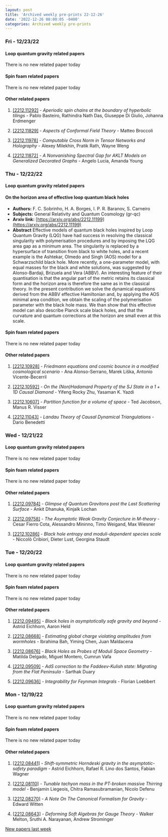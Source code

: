 ```yaml
---
layout: post
title: 'Archived weekly pre-prints 22-12-26'
date: '2022-12-26 08:00:05 -0400'
categories: Archived weekly pre-prints
---
```



### Fri - 12/23/22

#### Loop quantum gravity related papers

There is no new related paper today 

#### Spin foam related papers

There is no new related paper today 



#### Other related papers

1. [[2212.11292]](https://arxiv.org/abs/2212.11292) - *Aperiodic spin chains at the boundary of hyperbolic tilings* - Pablo Basteiro, Rathindra Nath Das, Giuseppe Di Giulio, Johanna Erdmenger

1. [[2212.11829]](https://arxiv.org/abs/2212.11829) - *Aspects of Conformal Field Theory* - Matteo Broccoli

1. [[2212.11978]](https://arxiv.org/abs/2212.11978) - *Computable Cross Norm in Tensor Networks and Holography* - Alexey Milekhin, Pratik Rath, Wayne Weng

1. [[2212.11872]](https://arxiv.org/abs/2212.11872) - *A Nonvanishing Spectral Gap for AKLT Models on Generalized Decorated  Graphs* - Angelo Lucia, Amanda Young



### Thu - 12/22/22

#### Loop quantum gravity related papers

#### **On the horizon area of effective loop quantum black holes**
 - **Authors:** F. C. Sobrinho, H. A. Borges, I. P. R. Baranov, S. Carneiro
 - **Subjects:** General Relativity and Quantum Cosmology (gr-qc)
 - **Arxiv link:** [https://arxiv.org/abs/2212.11199](https://arxiv.org/abs/2212.11199)
 - **Abstract**
 Effective models of quantum black holes inspired by Loop Quantum Gravity (LQG) have had success in resolving the classical singularity with polymerisation procedures and by imposing the LQG area gap as a minimum area. The singularity is replaced by a hypersurface of transition from black to white holes, and a recent example is the Ashtekar, Olmedo and Singh (AOS) model for a Schwarzschild black hole. More recently, a one-parameter model, with equal masses for the black and white solutions, was suggested by Alonso-Bardaji, Brizuela and Vera (ABBV). An interesting feature of their quantisation is that the angular part of the metric retains its classical form and the horizon area is therefore the same as in the classical theory. In the present contribution we solve the dynamical equations derived from the ABBV effective Hamiltonian and, by applying the AOS minimal area condition, we obtain the scaling of the polymerisation parameter with the black hole mass. We than show that this effective model can also describe Planck scale black holes, and that the curvature and quantum corrections at the horizon are small even at this scale. 

#### Spin foam related papers

There is no new related paper today 



#### Other related papers

1. [[2212.10928]](https://arxiv.org/abs/2212.10928) - *Friedmann equations and cosmic bounce in a modified cosmological  scenario* - Ana Alonso-Serrano, Marek Liška, Antonio Vicente-Becerril

1. [[2212.10592]](https://arxiv.org/abs/2212.10592) - *On the (Non)Hadamard Property of the SJ State in a $1+1$D Causal Diamond* - Yifeng Rocky Zhu, Yasaman K. Yazdi

1. [[2212.10607]](https://arxiv.org/abs/2212.10607) - *Partition function for a volume of space* - Ted Jacobson, Manus R. Visser

1. [[2212.11043]](https://arxiv.org/abs/2212.11043) - *Landau Theory of Causal Dynamical Triangulations* - Dario Benedetti



### Wed - 12/21/22

#### Loop quantum gravity related papers

There is no new related paper today 

#### Spin foam related papers

There is no new related paper today 



#### Other related papers

1. [[2212.09784]](https://arxiv.org/abs/2212.09784) - *Glimpse of Quantum Gravitons post the Last Scattering Surface* - Ankit Dhanuka, Kinjalk Lochan

1. [[2212.09758]](https://arxiv.org/abs/2212.09758) - *The Asymptotic Weak Gravity Conjecture in M-theory* - Cesar Fierro Cota, Alessandro Mininno, Timo Weigand, Max Wiesner

1. [[2212.10286]](https://arxiv.org/abs/2212.10286) - *Black hole entropy and moduli-dependent species scale* - Niccolò Cribiori, Dieter Lust, Georgina Staudt



### Tue - 12/20/22

#### Loop quantum gravity related papers

There is no new related paper today 

#### Spin foam related papers

There is no new related paper today 



#### Other related papers

1. [[2212.09495]](https://arxiv.org/abs/2212.09495) - *Black holes in asymptotically safe gravity and beyond* - Astrid Eichhorn, Aaron Held

1. [[2212.08668]](https://arxiv.org/abs/2212.08668) - *Estimating global charge violating amplitudes from wormholes* - Ibrahima Bah, Yiming Chen, Juan Maldacena

1. [[2212.08676]](https://arxiv.org/abs/2212.08676) - *Black Holes as Probes of Moduli Space Geometry* - Matilda Delgado, Miguel Montero, Cumrun Vafa

1. [[2212.09509]](https://arxiv.org/abs/2212.09509) - *AdS correction to the Faddeev-Kulish state: Migrating from the Flat  Peninsula* - Sarthak Duary

1. [[2212.09636]](https://arxiv.org/abs/2212.09636) - *Integrability for Feynman Integrals* - Florian Loebbert



### Mon - 12/19/22

#### Loop quantum gravity related papers

There is no new related paper today 

#### Spin foam related papers

There is no new related paper today 



#### Other related papers

1. [[2212.08441]](https://arxiv.org/abs/2212.08441) - *Shift-symmetric Horndeski gravity in the asymptotic-safety paradigm* - Astrid Eichhorn, Rafael R. Lino dos Santos, Fabian Wagner

1. [[2212.08110]](https://arxiv.org/abs/2212.08110) - *Tunable tachyon mass in the PT-broken massive Thirring model* - Benjamin Liegeois, Chitra Ramasubramanian, Nicolo Defenu

1. [[2212.08270]](https://arxiv.org/abs/2212.08270) - *A Note On The Canonical Formalism for Gravity* - Edward Witten

1. [[2212.08643]](https://arxiv.org/abs/2212.08643) - *Deforming Soft Algebras for Gauge Theory* - Walker Melton, Sruthi A. Narayanan, Andrew Strominger






[New papers last week]({{site.url}}/archived/weekly/pre-prints/2022/12/19/archived_weekly_papers.html)